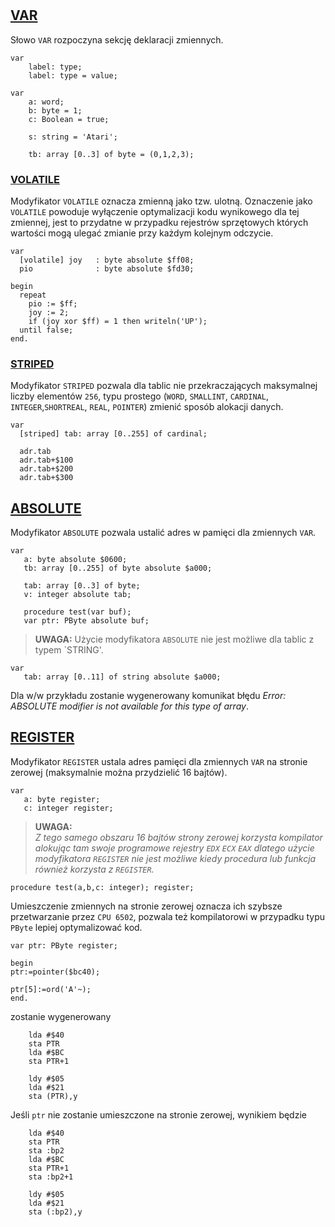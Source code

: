 #

## [VAR](https://www.freepascal.org/docs-html/ref/refse22.html#x53-730004.2)

Słowo `VAR` rozpoczyna sekcję deklaracji zmiennych.

```delphi
var
    label: type;
    label: type = value;
```

```delphi
var
    a: word;
    b: byte = 1;
    c: Boolean = true;

    s: string = 'Atari';

    tb: array [0..3] of byte = (0,1,2,3);
```

### [VOLATILE](https://pl.wikipedia.org/wiki/Zmienna_ulotna)

Modyfikator `VOLATILE` oznacza zmienną jako tzw. ulotną. Oznaczenie jako `VOLATILE` powoduje wyłączenie optymalizacji kodu wynikowego dla tej zmiennej,
jest to przydatne w przypadku rejestrów sprzętowych których wartości mogą ulegać zmianie przy każdym kolejnym odczycie.


```delphi
var
  [volatile] joy   : byte absolute $ff08;
  pio              : byte absolute $fd30;

begin
  repeat
    pio := $ff;
    joy := 2;
    if (joy xor $ff) = 1 then writeln('UP');
  until false;
end.
```

### [STRIPED]()

Modyfikator `STRIPED` pozwala dla tablic nie przekraczających maksymalnej liczby elementów `256`, typu prostego (`WORD`, `SMALLINT`, `CARDINAL`, `INTEGER`,`SHORTREAL`, `REAL`, `POINTER`) zmienić sposób alokacji danych.

```delphi
var
  [striped] tab: array [0..255] of cardinal;

  adr.tab
  adr.tab+$100
  adr.tab+$200
  adr.tab+$300
```

## [ABSOLUTE]()

Modyfikator `ABSOLUTE` pozwala ustalić adres w pamięci dla zmiennych `VAR`.

```delphi
var
   a: byte absolute $0600;
   tb: array [0..255] of byte absolute $a000;

   tab: array [0..3] of byte;
   v: integer absolute tab;

   procedure test(var buf);
   var ptr: PByte absolute buf;
```

> **UWAGA:**
> Użycie modyfikatora `ABSOLUTE` nie jest możliwe dla tablic z typem `STRING'.

```delphi
var
   tab: array [0..11] of string absolute $a000;
```
Dla w/w przykładu zostanie wygenerowany komunikat błędu *Error: ABSOLUTE modifier is not available for this type of array*.


## [REGISTER]()

Modyfikator `REGISTER` ustala adres pamięci dla zmiennych `VAR` na stronie zerowej (maksymalnie można przydzielić 16 bajtów).

```delphi
var
   a: byte register;
   c: integer register;
```

> **UWAGA:**  
> _Z tego samego obszaru 16 bajtów strony zerowej korzysta kompilator alokując tam swoje programowe rejestry `EDX` `ECX` `EAX` dlatego użycie modyfikatora `REGISTER` nie jest możliwe kiedy procedura lub funkcja również korzysta z `REGISTER`._


```delphi
procedure test(a,b,c: integer); register;
```

Umieszczenie zmiennych na stronie zerowej oznacza ich szybsze przetwarzanie przez `CPU 6502`, pozwala też kompilatorowi w przypadku typu `PByte` lepiej optymalizować kod.

```delphi
var ptr: PByte register;

begin
ptr:=pointer($bc40);

ptr[5]:=ord('A'~);
end.
```

zostanie wygenerowany
```
	lda #$40
	sta PTR
	lda #$BC
	sta PTR+1

	ldy #$05
	lda #$21
	sta (PTR),y
```

Jeśli `ptr` nie zostanie umieszczone na stronie zerowej, wynikiem będzie
```
	lda #$40
	sta PTR
	sta :bp2
	lda #$BC
	sta PTR+1
	sta :bp2+1

	ldy #$05
	lda #$21
	sta (:bp2),y
```